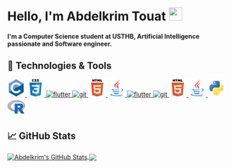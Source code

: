 # Hello, I'm Abdelkrim Touat <img src="https://raw.githubusercontent.com/MartinHeinz/MartinHeinz/master/wave.gif" width="30px" height="30px" />

#### I'm a Computer Science student at USTHB, Artificial Intelligence passionate and Software engineer.

## 🔧 Technologies & Tools

<p align="left"><a href="https://www.cprogramming.com/" target="_blank" rel="noreferrer"> <img src="https://raw.githubusercontent.com/devicons/devicon/master/icons/c/c-original.svg" alt="c" width="40" height="40"/> </a> 
<a href="https://www.w3schools.com/css/" target="_blank" rel="noreferrer"> <img src="https://raw.githubusercontent.com/devicons/devicon/master/icons/css3/css3-original-wordmark.svg" alt="css3" width="40" height="40"/> </a>
<a href="https://flutter.dev" target="_blank" rel="noreferrer"> <img src="https://www.vectorlogo.zone/logos/flutterio/flutterio-icon.svg" alt="flutter" width="40" height="40"/> </a> <a href="https://git-scm.com/" target="_blank" rel="noreferrer"> <img src="https://www.vectorlogo.zone/logos/git-scm/git-scm-icon.svg" alt="git" width="40" height="40"/> </a>  
<a href="https://www.w3.org/html/" target="_blank" rel="noreferrer"> <img src="https://raw.githubusercontent.com/devicons/devicon/master/icons/html5/html5-original-wordmark.svg" alt="html5" width="40" height="40"/> </a> 
<a href="https://www.java.com" target="_blank" rel="noreferrer"> <img src="https://raw.githubusercontent.com/devicons/devicon/master/icons/java/java-original.svg" alt="java" width="40" height="40"/> </a>
<a href="https://flutter.dev" target="_blank" rel="noreferrer"> <img src="https://www.vectorlogo.zone/logos/flutterio/flutterio-icon.svg" alt="flutter" width="40" height="40"/> </a> 
<a href="https://git-scm.com/" target="_blank" rel="noreferrer"> <img src="https://www.vectorlogo.zone/logos/git-scm/git-scm-icon.svg" alt="git" width="40" height="40"/> </a> 
<a href="https://www.w3.org/html/" target="_blank" rel="noreferrer"> <img src="https://raw.githubusercontent.com/devicons/devicon/master/icons/html5/html5-original-wordmark.svg" alt="html5" width="40" height="40"/> </a>
<a href="https://www.java.com" target="_blank" rel="noreferrer"> <img src="https://raw.githubusercontent.com/devicons/devicon/master/icons/java/java-original.svg" alt="java" width="40" height="40"/> </a>
<a href="https://www.python.org" target="_blank" rel="noreferrer"> <img src="https://raw.githubusercontent.com/devicons/devicon/master/icons/python/python-original.svg" alt="python" width="40" height="40"/> </a>
<a href="https://www.r-project.org/" target="_blank" rel="noreferrer"> 
  <img src="https://raw.githubusercontent.com/devicons/devicon/master/icons/r/r-original.svg" alt="r" width="40" height="40"/> 
</a>


## &#x1f4c8; GitHub Stats

<a href="https://github.com/abdelkrimtouat/abdelkrimtouat.git">
  <img align="center" src="https://github-readme-stats.vercel.app/api?username=abdelkrimtouat&hide_border=true&count_private=true&show_icons=true&theme=gotham" alt="Abdelkrim's GitHub Stats" />
</a>
<a href="https://github.com/abdelkrimtouat/abdelkrimtouat.git">
  <img align="center" src="https://github-readme-stats.vercel.app/api/top-langs/?username=abdelkrimtouat&hide_border=true&count_private=true&show_icons=true&theme=gotham&langs_count=3" />
</a>
